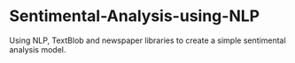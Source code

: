 # Sentimental-Analysis-using-NLP
Using NLP, TextBlob and newspaper libraries to create a simple sentimental analysis model.
